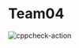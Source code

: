 # Team04
![cppcheck-action](https://github.com/99003169/Team04/workflows/cppcheck-action/badge.svg)
